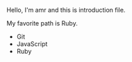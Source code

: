 Hello, I'm amr and this is introduction file.

My favorite path is Ruby. 

* Git 
* JavaScript
* Ruby